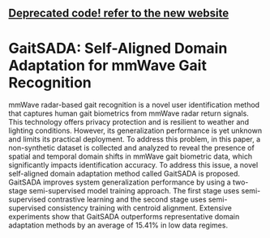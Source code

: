 ## [Deprecated code! refer to the new website](https://exitudio.github.io/GaitSADA/)

# GaitSADA: Self-Aligned Domain Adaptation for mmWave Gait Recognition
mmWave radar-based gait recognition is a novel user identification method that captures human gait biometrics from mmWave radar return signals. This technology offers privacy protection and is resilient to weather and lighting conditions. However, its generalization performance is yet unknown and limits its practical deployment. To address this problem, in this paper, a non-synthetic dataset is collected and analyzed to reveal the presence of spatial and temporal domain shifts in mmWave gait biometric data, which significantly impacts identification accuracy. To address this issue, a novel self-aligned domain adaptation method called GaitSADA is proposed. GaitSADA improves system generalization performance by using a two-stage semi-supervised model training approach. The first stage uses semi-supervised contrastive learning and the second stage uses semi-supervised consistency training with centroid alignment. Extensive experiments show that GaitSADA outperforms representative domain adaptation methods by an average of 15.41% in low data regimes.
